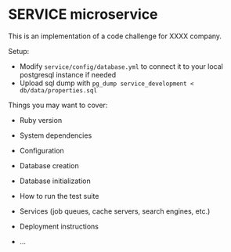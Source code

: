 # SERVICE microservice

This is an implementation of a code challenge for XXXX company.

Setup:

- Modify `service/config/database.yml` to connect it to your local postgresql instance if needed
- Upload sql dump with `pg_dump service_development < db/data/properties.sql`

Things you may want to cover:

* Ruby version

* System dependencies

* Configuration

* Database creation

* Database initialization

* How to run the test suite

* Services (job queues, cache servers, search engines, etc.)

* Deployment instructions

* ...
